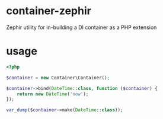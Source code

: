 # container-zephir
Zephir utility for in-building a DI container as a PHP extension

# usage
```php
<?php

$container = new Container\Container();

$container->bind(DateTime::class, function ($container) {
	return new DateTime('now');
});

var_dump($container->make(DateTime::class));
```
